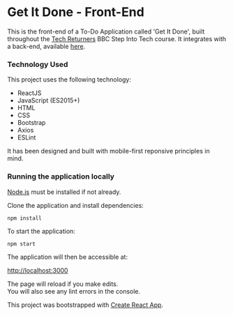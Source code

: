 # Get It Done - Front-End

This is the front-end of a To-Do Application called 'Get It Done', built throughout the [Tech Returners](https://techreturners.com) BBC Step Into Tech course. It integrates with a back-end, available [here](https://github.com/urbanska-m/todo-app-backend).

### Technology Used

This project uses the following technology:

- ReactJS
- JavaScript (ES2015+)
- HTML
- CSS
- Bootstrap
- Axios
- ESLint

It has been designed and built with mobile-first reponsive principles in mind.


### Running the application locally

[Node.js](https://nodejs.org/en/) must be installed if not already.

Clone the application and install dependencies:

    npm install

To start the application:

    npm start

The application will then be accessible at:

[http://localhost:3000](http://localhost:3000)

The page will reload if you make edits.<br />
You will also see any lint errors in the console.

This project was bootstrapped with [Create React App](https://github.com/facebook/create-react-app).
